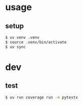 # usage
## setup
```bash
$ uv venv .venv
$ source .venv/bin/activate
$ uv sync
```

# dev
## test
```bash
$ uv run coverage run -m pytestx
```